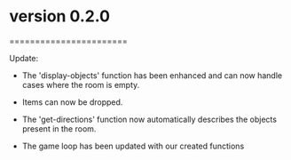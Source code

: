 # version 0.2.0
=======================

Update:

*	The 'display-objects' function has been enhanced and can now handle cases where the room is empty.

* Items can now be dropped.

* The 'get-directions' function now automatically describes the objects present in the room.

* The game loop has been updated with our created functions